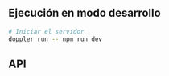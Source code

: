 ## Ejecución en modo desarrollo

```bash
# Iniciar el servidor
doppler run -- npm run dev
```

## API
